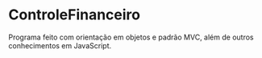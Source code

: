 # ControleFinanceiro
Programa feito com orientação em objetos e padrão MVC, além de outros conhecimentos em JavaScript.
